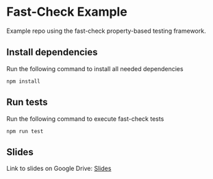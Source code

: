 # Fast-Check Example
Example repo using the fast-check property-based testing framework.

## Install dependencies
Run the following command to install all needed dependencies
```
npm install
```

## Run tests
Run the following command to execute fast-check tests
```
npm run test
```

## Slides
Link to slides on Google Drive: [Slides](https://docs.google.com/presentation/d/1xVuCvwqicukojSg_r_TlEcqpO7w0i7By544FhWS_LlA/edit?usp=sharing)
